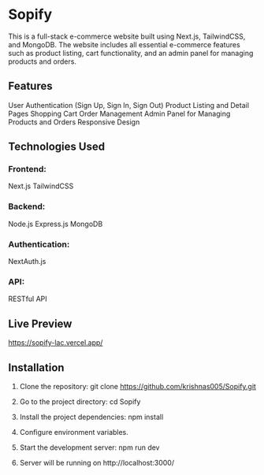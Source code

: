 # Sopify

This is a full-stack e-commerce website built using Next.js, TailwindCSS, and MongoDB. The website includes all essential e-commerce features such as product listing, cart functionality, and an admin panel for managing products and orders.

## Features
User Authentication (Sign Up, Sign In, Sign Out)
Product Listing and Detail Pages
Shopping Cart
Order Management
Admin Panel for Managing Products and Orders
Responsive Design

## Technologies Used
### Frontend:
Next.js
TailwindCSS
### Backend:
Node.js
Express.js
MongoDB
### Authentication:
NextAuth.js
### API:
RESTful API

## Live Preview
https://sopify-lac.vercel.app/

## Installation
1. Clone the repository: git clone https://github.com/krishnas005/Sopify.git

2. Go to the project directory: cd Sopify

3. Install the project dependencies: npm install

4. Configure environment variables.

5. Start the development server: npm run dev

6. Server will be running on http://localhost:3000/
